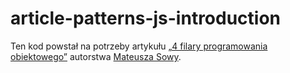 # article-patterns-js-introduction

Ten kod powstał na potrzeby artykułu [„4 filary programowania obiektowego”](https://devmentor.pl/b/4-filary-programowania-obiektowego) autorstwa [Mateusza Sowy](https://github.com/mateuszjansowa).
